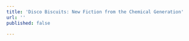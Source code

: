 ```yaml
---
title: 'Disco Biscuits: New Fiction from the Chemical Generation'
url: ''
published: false

---
```

